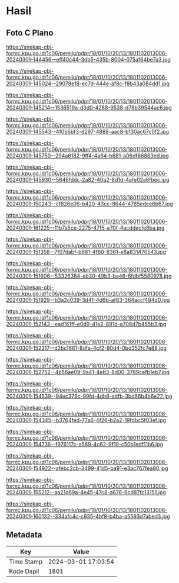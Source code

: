 # Hasil

## Foto C Plano

https://sirekap-obj-formc.kpu.go.id/1c06/pemilu/pdpr/18/01/10/20/13/1801102013006-20240301-144456--eff40c44-3db5-435b-8004-075af64be7a3.jpg

https://sirekap-obj-formc.kpu.go.id/1c06/pemilu/pdpr/18/01/10/20/13/1801102013006-20240301-145024--29078e18-ec7d-444e-af8c-f8b43a084dd1.jpg

https://sirekap-obj-formc.kpu.go.id/1c06/pemilu/pdpr/18/01/10/20/13/1801102013006-20240301-145214--1536519a-d3d0-4288-9538-d78b39544ac6.jpg

https://sirekap-obj-formc.kpu.go.id/1c06/pemilu/pdpr/18/01/10/20/13/1801102013006-20240301-145543--4f0b5bf3-d297-4888-aac8-b130ac67c0f2.jpg

https://sirekap-obj-formc.kpu.go.id/1c06/pemilu/pdpr/18/01/10/20/13/1801102013006-20240301-145750--294a6182-9ff4-4a64-b681-a06df66883ed.jpg

https://sirekap-obj-formc.kpu.go.id/1c06/pemilu/pdpr/18/01/10/20/13/1801102013006-20240301-145930--5646fddc-2a82-40a2-8d1d-4afe02a6fbec.jpg

https://sirekap-obj-formc.kpu.go.id/1c06/pemilu/pdpr/18/01/10/20/13/1801102013006-20240301-150243--cf826e06-b420-43cc-8644-4785edee6b67.jpg

https://sirekap-obj-formc.kpu.go.id/1c06/pemilu/pdpr/18/01/10/20/13/1801102013006-20240301-161225--11b7a5ce-2275-47f5-a70f-4acddecfe6ba.jpg

https://sirekap-obj-formc.kpu.go.id/1c06/pemilu/pdpr/18/01/10/20/13/1801102013006-20240301-151358--7f07dabf-b681-4f80-8361-e8a831470543.jpg

https://sirekap-obj-formc.kpu.go.id/1c06/pemilu/pdpr/18/01/10/20/13/1801102013006-20240301-151606--53326384-eb30-49b3-ba46-6fdbf5580978.jpg

https://sirekap-obj-formc.kpu.go.id/1c06/pemilu/pdpr/18/01/10/20/13/1801102013006-20240301-151929--b3a2c039-3d41-4d6b-af83-364accf484d0.jpg

https://sirekap-obj-formc.kpu.go.id/1c06/pemilu/pdpr/18/01/10/20/13/1801102013006-20240301-152142--ead161ff-e0d9-41e2-891d-a708d7b485b3.jpg

https://sirekap-obj-formc.kpu.go.id/1c06/pemilu/pdpr/18/01/10/20/13/1801102013006-20240301-152317--d2bc1661-8dfa-4cf2-80d4-0bd352fc7e88.jpg

https://sirekap-obj-formc.kpu.go.id/1c06/pemilu/pdpr/18/01/10/20/13/1801102013006-20240301-152752--4b56ae09-9a41-4eb3-8d00-3769cefb1eb7.jpg

https://sirekap-obj-formc.kpu.go.id/1c06/pemilu/pdpr/18/01/10/20/13/1801102013006-20240301-154539--94ec379c-99fd-4db8-adfb-3bd86b4b6e22.jpg

https://sirekap-obj-formc.kpu.go.id/1c06/pemilu/pdpr/18/01/10/20/13/1801102013006-20240301-154345--b3764fed-77a6-4f26-b2a2-19fdbc5f03ef.jpg

https://sirekap-obj-formc.kpu.go.id/1c06/pemilu/pdpr/18/01/10/20/13/1801102013006-20240301-154736--f976117c-a589-4c62-9f19-c50b1edf11b6.jpg

https://sirekap-obj-formc.kpu.go.id/1c06/pemilu/pdpr/18/01/10/20/13/1801102013006-20240301-154922--afebc2cb-3499-41d5-ba91-e3ac767fea90.jpg

https://sirekap-obj-formc.kpu.go.id/1c06/pemilu/pdpr/18/01/10/20/13/1801102013006-20240301-155212--aa21d69a-4e45-47c8-a676-6cd87fc13151.jpg

https://sirekap-obj-formc.kpu.go.id/1c06/pemilu/pdpr/18/01/10/20/13/1801102013006-20240301-160132--334afc4c-c935-4bf8-b4ba-a5593d7abed3.jpg


## Metadata

| Key        | Value               |
| ---------- | ------------------- |
| Time Stamp | 2024-03-01 17:03:54 |
| Kode Dapil | 1801                |



